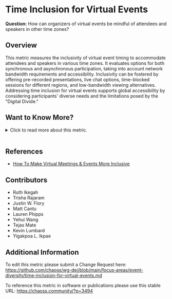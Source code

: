 # Time Inclusion for Virtual Events

**Question:** How can organizers of virtual events be mindful of attendees and speakers in other time zones?

## Overview
This metric measures the inclusivity of virtual event timing to accommodate attendees and speakers in various time zones. It evaluates options for both synchronous and asynchronous participation, taking into account network bandwidth requirements and accessibility. Inclusivity can be fostered by offering pre-recorded presentations, live chat options, time-blocked sessions for different regions, and low-bandwidth viewing alternatives. Addressing time inclusion for virtual events supports global accessibility by considering participants' diverse needs and the limitations posed by the "Digital Divide."

## Want to Know More?

<span markdown="1"><details>
<summary>Click to read more about this metric.</summary>

### Data Collection Strategies
- **Attendee Survey (Likert or Emoji Scale):**
  - "The event keeps time zone differences in mind."
  - "The event caters to my needs related to differences in time."
  - "The event provides adequate recordings of the talks I care about."
  - "I was provided with adequate low-bandwidth options for viewing presentations at the event."
  
- **Speaker Survey (Likert or Emoji Scale):**
  - "The time block selected for my presentation at the event is fair to me."
  - "My presentation was recorded and easily accessible for later viewing by virtual attendees."
  - "I was provided with adequate low-bandwidth options for presenting at the event."

### Filters
- Time zone
- Network bandwidth requirements
- Synchronous vs. asynchronous participation options
- Availability of low-bandwidth alternatives

### Visualizations
None Specified

</details></span><br>

## References
- [How To Make Virtual Meetings & Events More Inclusive](https://coonoor.medium.com/how-to-make-virtual-meetings-events-more-inclusive-de742ec0e672)

## Contributors
- Ruth Ikegah
- Trisha Rajaram
- Justin W. Flory
- Matt Cantu
- Lauren Phipps
- Yehui Wang
- Tejas Mate
- Kevin Lumbard
- Yigakpoa L. Ikpae 

## Additional Information
To edit this metric please submit a Change Request here: https://github.com/chaoss/wg-dei/blob/main/focus-areas/event-diversity/time-inclusion-for-virtual-events.md

To reference this metric in software or publications please use this stable URL: https://chaoss.community/?p=3494

<!-- # For groupings in the knowledge base
Context tags: Virtual Events, Global Accessibility, Diversity & Inclusion
Keyword tags: Time Zones, Accessibility, Digital Divide, Low Bandwidth, Synchronous Participation, Asynchronous Participation
-->
